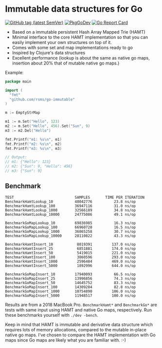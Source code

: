 # Immutable data structures for Go

[![GitHub tag (latest SemVer)](https://img.shields.io/github/tag/rsms/go-immutable.svg)][godoc]
[![PkgGoDev](https://pkg.go.dev/badge/github.com/rsms/go-immutable)][godoc]
[![Go Report Card](https://goreportcard.com/badge/github.com/rsms/go-immutable)](https://goreportcard.com/report/github.com/rsms/go-immutable)

[godoc]: https://pkg.go.dev/github.com/rsms/go-immutable

- Based on a immutable persistent Hash Array Mapped Trie (HAMT)
- Minimal interface to the core HAMT implementation so that you can easily
  implement your own structures on top of it.
- Comes with some set and map implementations ready to go
- Inspired by Clojure's data structures
- Excellent performance (lookup is about the same as native go maps,
  insertion about 20% that of mutable native go maps.)

Example:

```go
package main

import (
  "fmt"
  "github.com/rsms/go-immutable"
)

m := EmptyStrMap

m1 := m.Set("Hello", 123)
m2 := m.Set("Hello", 456).Set("Sun", 9)
m3 := m2.Del("Hello")

fmt.Printf("m1: %s\n", m1)
fmt.Printf("m2: %s\n", m2)
fmt.Printf("m3: %s\n", m3)

// Output:
// m1: {"Hello": 123}
// m2: {"Sun": 9, "Hello": 456}
// m3: {"Sun": 9}
```

## Benchmark

```
TEST                            SAMPLES       TIME PER ITERATION
BenchmarkHamtLookup_10          48042776          23.8 ns/op
BenchmarkHamtLookup_100         36947116          31.0 ns/op
BenchmarkHamtLookup_1000        32566189          34.8 ns/op
BenchmarkHamtLookup_10000       24775086          49.1 ns/op

BenchmarkGoMapLookup_10         69836985          16.3 ns/op
BenchmarkGoMapLookup_100        66960720          16.5 ns/op
BenchmarkGoMapLookup_1000       36865258          30.7 ns/op
BenchmarkGoMapLookup_10000      28110822          43.3 ns/op

BenchmarkHamtInsert_10           8019391         137.0 ns/op
BenchmarkHamtInsert_25           6851881         174.0 ns/op
BenchmarkHamtInsert_50           5419015         221.0 ns/op
BenchmarkHamtInsert_100          3860596         293.0 ns/op
BenchmarkHamtInsert_1000         2596484         469.0 ns/op
BenchmarkHamtInsert_5000         1892996         644.0 ns/op

BenchmarkGoMapInsert_10         17940093          66.5 ns/op
BenchmarkGoMapInsert_25         13996856          74.3 ns/op
BenchmarkGoMapInsert_50         14645752          83.3 ns/op
BenchmarkGoMapInsert_100        14309284          82.8 ns/op
BenchmarkGoMapInsert_1000       10754890         106.0 ns/op
BenchmarkGoMapInsert_5000       11948517         100.0 ns/op
```

Results are from a 2018 MacBook Pro.
`BenchmarkHamt*` and `BenchmarkGo*` are tests with same input using HAMT and native Go maps,
respectively.
Run these benchmarks yourself with `./dev -bench`.

Keep in mind that HAMT is immutable and derivative data structure which requires lots of
memory allocations, compared to the mutable in-place native go maps.
I've chosen to compare the HAMT implementation with Go maps since Go maps are likely what
you are familiar with. :-)
